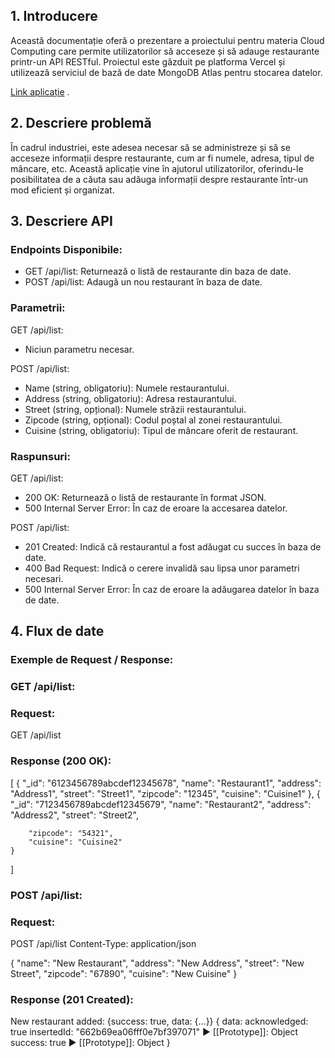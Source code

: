 ## 1. Introducere

Această documentație oferă o prezentare a proiectului pentru materia Cloud Computing care permite utilizatorilor să acceseze și să adauge restaurante printr-un API RESTful. Proiectul este găzduit pe platforma Vercel și utilizează serviciul de bază de date MongoDB Atlas pentru stocarea datelor.

[Link aplicație](https://project-cloud-computing-jcom9f4cx-balercaoctavians-projects.vercel.app) .


## 2. Descriere problemă

În cadrul industriei, este adesea necesar să se administreze și să se acceseze informații despre restaurante, cum ar fi numele, adresa, tipul de mâncare, etc. Această aplicație vine în ajutorul utilizatorilor, oferindu-le posibilitatea de a căuta sau adăuga informații despre restaurante într-un mod eficient și organizat.

## 3. Descriere API

### Endpoints Disponibile:
- GET /api/list: Returnează o listă de restaurante din baza de date.
- POST /api/list: Adaugă un nou restaurant în baza de date.

### Parametrii:

GET /api/list:
- Niciun parametru necesar.

POST /api/list:
- Name (string, obligatoriu): Numele restaurantului.
- Address (string, obligatoriu): Adresa restaurantului.
- Street (string, opțional): Numele străzii restaurantului.
- Zipcode (string, opțional): Codul poștal al zonei restaurantului.
- Cuisine (string, obligatoriu): Tipul de mâncare oferit de restaurant.

### Raspunsuri:

GET /api/list:
- 200 OK: Returnează o listă de restaurante în format JSON.
- 500 Internal Server Error: În caz de eroare la accesarea datelor.

POST /api/list:
- 201 Created: Indică că restaurantul a fost adăugat cu succes în baza de date.
- 400 Bad Request: Indică o cerere invalidă sau lipsa unor parametri necesari.
- 500 Internal Server Error: În caz de eroare la adăugarea datelor în baza de date.


## 4. Flux de date

### Exemple de Request / Response:

### GET /api/list:

### Request:
GET /api/list 

### Response (200 OK):
[
    {
        "_id": "6123456789abcdef12345678",
        "name": "Restaurant1",
        "address": "Address1",
        "street": "Street1",
        "zipcode": "12345",
        "cuisine": "Cuisine1"
    },
    {
        "_id": "7123456789abcdef12345679",
        "name": "Restaurant2",
        "address": "Address2",
        "street": "Street2",
        
        "zipcode": "54321",
        "cuisine": "Cuisine2"
    }
]

### POST /api/list:

### Request:
POST /api/list
Content-Type: application/json

{
    "name": "New Restaurant",
    "address": "New Address",
    "street": "New Street",
    "zipcode": "67890",
    "cuisine": "New Cuisine"
}

### Response (201 Created):


New restaurant added: {success: true, data: {...}} {
data:
    acknowledged: true
    insertedId: "662b69ea06fff0e7bf397071"
    ► [[Prototype]]: Object
success: true
► [[Prototype]]: Object
}